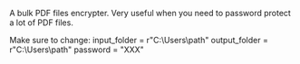 A bulk PDF files encrypter.
Very useful when you need to password protect a lot of PDF files.


Make sure to change:
input_folder = r"C:\Users\path"
output_folder = r"C:\Users\path"
password = "XXX"
